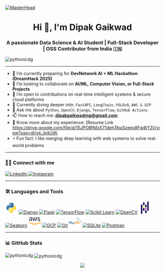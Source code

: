 [![MasterHead](https://user-images.githubusercontent.com/45071341/130478494-21f091d1-f61e-4f35-b16f-e2b0763f7e04.gif)](https://github.com/PythonicDG)

<h1 align="center">Hi 👋, I'm Dipak Gaikwad</h1>
<h3 align="center">A passionate Data Science & AI Student | Full-Stack Developer | OSS Contributor from India 🇮🇳</h3>

<p align="left">
  <img src="https://komarev.com/ghpvc/?username=pythonicdg&label=Profile%20views&color=0e75b6&style=flat" alt="pythonicdg" />
</p>

---

- 🔭 I’m currently preparing for **DevNetwork AI + ML Hackathon (DreamHack 2025)**  
- 👯 I’m looking to collaborate on **AI/ML, Computer Vision, or Full-Stack Projects**  
- 🤝 I’m open to contributions on real-time intelligent systems & secure cloud platforms  
- 🌱 Currently diving deeper into: `FastAPI`, `LangChain`, `YOLOv8`, `AWS & GCP`  
- 💬 Ask me about `Python`, `OpenCV`, `Django`, `TensorFlow`, `GitHub Actions`  
- 📫 How to reach me: **dipakgaikwadmg@gmail.com**  
- 📄 Know more about my experience: [Resume Link https://drive.google.com/file/d/15JPOBfMzX71deh7AsiSzeex8Fw8jYZji/view?usp=drive_link](#)  
- ⚡ Fun fact: I like merging deep learning with web systems to solve real-world problems

---

### 🧑‍💻 Connect with me
<p align="left">
  <a href="https://linkedin.com/in/dipak-gaikwad-0659b6205" target="blank">
    <img align="center" src="https://cdn.jsdelivr.net/npm/simple-icons@v3/icons/linkedin.svg" alt="LinkedIn" height="30" width="40" />
  </a>
  <a href="https://instagram.com/dipakgaikwad_01" target="blank">
    <img align="center" src="https://raw.githubusercontent.com/rahuldkjain/github-profile-readme-generator/master/src/images/icons/Social/instagram.svg" alt="Instagram" height="30" width="40" />
  </a>
  <!-- Optional: Add portfolio/blog link here -->
</p>

---

### 🛠️ Languages and Tools
<p align="left">
  <a href="https://www.python.org" target="_blank"><img src="https://raw.githubusercontent.com/devicons/devicon/master/icons/python/python-original.svg" alt="Python" width="40" height="40"/></a>
  <a href="https://www.djangoproject.com/" target="_blank"><img src="https://cdn.worldvectorlogo.com/logos/django.svg" alt="Django" width="40" height="40"/></a>
  <a href="https://flask.palletsprojects.com/" target="_blank"><img src="https://www.vectorlogo.zone/logos/pocoo_flask/pocoo_flask-icon.svg" alt="Flask" width="40" height="40"/></a>
  <a href="https://www.tensorflow.org" target="_blank"><img src="https://www.vectorlogo.zone/logos/tensorflow/tensorflow-icon.svg" alt="TensorFlow" width="40" height="40"/></a>
  <a href="https://scikit-learn.org/" target="_blank"><img src="https://upload.wikimedia.org/wikipedia/commons/0/05/Scikit_learn_logo_small.svg" alt="Scikit Learn" width="40" height="40"/></a>
  <a href="https://opencv.org/" target="_blank"><img src="https://www.vectorlogo.zone/logos/opencv/opencv-icon.svg" alt="OpenCV" width="40" height="40"/></a>
  <a href="https://pandas.pydata.org/" target="_blank"><img src="https://raw.githubusercontent.com/devicons/devicon/2ae2a900d2f041da66e950e4d48052658d850630/icons/pandas/pandas-original.svg" alt="Pandas" width="40" height="40"/></a>
  <a href="https://seaborn.pydata.org/" target="_blank"><img src="https://seaborn.pydata.org/_images/logo-mark-lightbg.svg" alt="Seaborn" width="40" height="40"/></a>
  <a href="https://aws.amazon.com" target="_blank"><img src="https://raw.githubusercontent.com/devicons/devicon/master/icons/amazonwebservices/amazonwebservices-original-wordmark.svg" alt="AWS" width="40" height="40"/></a>
  <a href="https://cloud.google.com" target="_blank"><img src="https://www.vectorlogo.zone/logos/google_cloud/google_cloud-icon.svg" alt="GCP" width="40" height="40"/></a>
  <a href="https://git-scm.com/" target="_blank"><img src="https://www.vectorlogo.zone/logos/git-scm/git-scm-icon.svg" alt="Git" width="40" height="40"/></a>
  <a href="https://www.mysql.com/" target="_blank"><img src="https://raw.githubusercontent.com/devicons/devicon/master/icons/mysql/mysql-original-wordmark.svg" alt="MySQL" width="40" height="40"/></a>
  <a href="https://www.sqlite.org/" target="_blank"><img src="https://www.vectorlogo.zone/logos/sqlite/sqlite-icon.svg" alt="SQLite" width="40" height="40"/></a>
  <a href="https://postman.com" target="_blank"><img src="https://www.vectorlogo.zone/logos/getpostman/getpostman-icon.svg" alt="Postman" width="40" height="40"/></a>
</p>

---

### 📊 GitHub Stats
<p>
  <img align="left" src="https://github-readme-stats.vercel.app/api/top-langs?username=pythonicdg&show_icons=true&locale=en&layout=compact" alt="pythonicdg" />
</p>

<p>&nbsp;<img align="center" src="https://github-readme-stats.vercel.app/api?username=pythonicdg&show_icons=true&locale=en" alt="pythonicdg" /></p>

<p align="center">
  <img src="https://github-profile-trophy.vercel.app/?username=pythonicdg&theme=dracula&margin-w=15&margin-h=15" />
</p>
